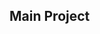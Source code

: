 <h2>Main Project</h2>

<a href="https://clinquant-faun-2cf638.netlify.app/#projects"><img src=""></a>
